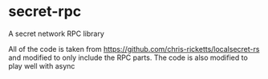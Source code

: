 # secret-rpc
A secret network RPC library

All of the code is taken from https://github.com/chris-ricketts/localsecret-rs and modified to only include the RPC parts.
The code is also modified to play well with async